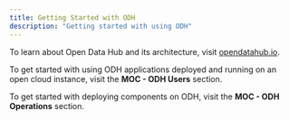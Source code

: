 ```yaml
---
title: Getting Started with ODH
description: "Getting started with using ODH"
---
```


To learn about Open Data Hub and its architecture, visit [opendatahub.io](https://www.opendatahub.io).

To get started with using ODH applications deployed and running on an open cloud instance, visit the **MOC - ODH Users** section.

To get started with deploying components on ODH, visit the **MOC - ODH Operations** section.